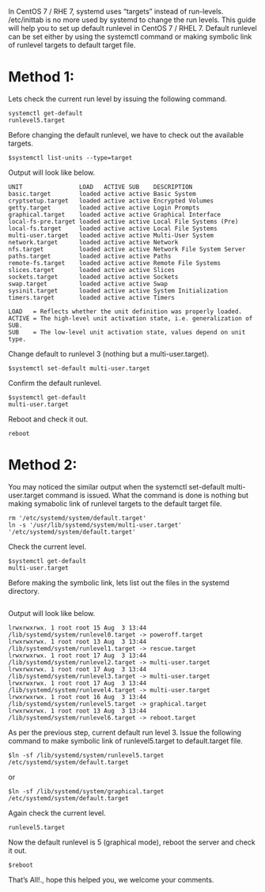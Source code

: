 In CentOS 7 / RHE 7,  systemd uses “targets” instead of run-levels.  /etc/inittab is no more used by systemd to change the run levels. This guide will help you to set up default runlevel in CentOS 7 / RHEL 7.
Default runlevel can be set either by using the systemctl command or making symbolic link of runlevel targets to default target file.
# Method 1:
Lets check the current run level by issuing the following command.
```
systemctl get-default
runlevel5.target
```
Before changing the default runlevel, we have to check out the available targets.
```
$systemctl list-units --type=target
```
Output will look like below.
```
UNIT                LOAD   ACTIVE SUB    DESCRIPTION
basic.target        loaded active active Basic System
cryptsetup.target   loaded active active Encrypted Volumes
getty.target        loaded active active Login Prompts
graphical.target    loaded active active Graphical Interface
local-fs-pre.target loaded active active Local File Systems (Pre)
local-fs.target     loaded active active Local File Systems
multi-user.target   loaded active active Multi-User System
network.target      loaded active active Network
nfs.target          loaded active active Network File System Server
paths.target        loaded active active Paths
remote-fs.target    loaded active active Remote File Systems
slices.target       loaded active active Slices
sockets.target      loaded active active Sockets
swap.target         loaded active active Swap
sysinit.target      loaded active active System Initialization
timers.target       loaded active active Timers
 
LOAD   = Reflects whether the unit definition was properly loaded.
ACTIVE = The high-level unit activation state, i.e. generalization of SUB.
SUB    = The low-level unit activation state, values depend on unit type.
```
Change default to runlevel 3 (nothing but a multi-user.target).
```
$systemctl set-default multi-user.target
```
Confirm the default runlevel.
```
$systemctl get-default
multi-user.target
```
Reboot and check it out.
```
reboot
```
# Method 2:
You may noticed the similar output when the systemctl set-default multi-user.target command is issued. What the command is done is nothing but making  symabolic link of runlevel targets to the default target file.
```
rm '/etc/systemd/system/default.target'
ln -s '/usr/lib/systemd/system/multi-user.target' '/etc/systemd/system/default.target'
```
Check the current level.
```
$systemctl get-default
multi-user.target
```
Before making the symbolic link, lets list out the files in the systemd directory.
```$ls /lib/systemd/system/runlevel*target -l
```
Output will look like below.
```
lrwxrwxrwx. 1 root root 15 Aug  3 13:44 /lib/systemd/system/runlevel0.target -> poweroff.target
lrwxrwxrwx. 1 root root 13 Aug  3 13:44 /lib/systemd/system/runlevel1.target -> rescue.target
lrwxrwxrwx. 1 root root 17 Aug  3 13:44 /lib/systemd/system/runlevel2.target -> multi-user.target
lrwxrwxrwx. 1 root root 17 Aug  3 13:44 /lib/systemd/system/runlevel3.target -> multi-user.target
lrwxrwxrwx. 1 root root 17 Aug  3 13:44 /lib/systemd/system/runlevel4.target -> multi-user.target
lrwxrwxrwx. 1 root root 16 Aug  3 13:44 /lib/systemd/system/runlevel5.target -> graphical.target
lrwxrwxrwx. 1 root root 13 Aug  3 13:44 /lib/systemd/system/runlevel6.target -> reboot.target
```
As per the previous step, current default run level 3. Issue the following command to make symbolic link of runlevel5.target to default.target file.
```
$ln -sf /lib/systemd/system/runlevel5.target /etc/systemd/system/default.target
```
or
```
$ln -sf /lib/systemd/system/graphical.target /etc/systemd/system/default.target
```
Again check the current level.
```$systemctl get-default
runlevel5.target
```
Now the default runlevel is 5 (graphical mode), reboot the server and check it out.
```
$reboot
```
That’s All!., hope this helped you, we welcome your comments.
